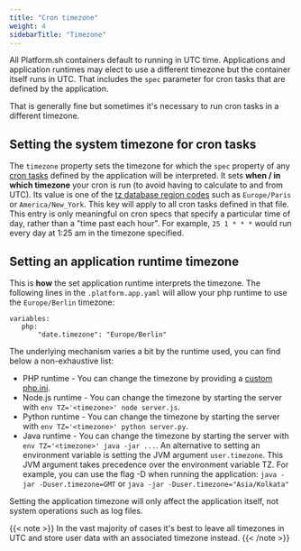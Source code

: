 ```yaml
---
title: "Cron timezone"
weight: 4
sidebarTitle: "Timezone"
---
```


All Platform.sh containers default to running in UTC time.  Applications and application runtimes may elect to use a different timezone but the container itself runs in UTC.  That includes the `spec` parameter for cron tasks that are defined by the application.

That is generally fine but sometimes it's necessary to run cron tasks in a different timezone.

## Setting the system timezone for cron tasks

The `timezone` property sets the timezone for which the `spec` property of any [cron tasks](/configuration/app/cron.md) defined by the application will be interpreted.
It sets **when / in which timezone** your cron is run (to avoid having to calculate to and from UTC).
Its value is one of the [tz database region codes](https://en.wikipedia.org/wiki/List_of_tz_database_time_zones) such as `Europe/Paris` or `America/New_York`.  This key will apply to all cron tasks defined in that file.
This entry is only meaningful on cron specs that specify a particular time of day, rather than a "time past each hour".  For example, `25 1 * * *` would run every day at 1:25 am in the timezone specified.


## Setting an application runtime timezone

This is **how** the set application runtime interprets the timezone.
The following lines in the `.platform.app.yaml` will allow your php runtime to use the `Europe/Berlin` timezone:
```
variables:
   php:
       "date.timezone": "Europe/Berlin"
```

The underlying mechanism varies a bit by the runtime used, you can find below a non-exhaustive list:

* PHP runtime - You can change the timezone by providing a [custom php.ini](/languages/php/ini.md).
* Node.js runtime - You can change the timezone by starting the server with `env TZ='<timezone>' node server.js`.
* Python runtime - You can change the timezone by starting the server with `env TZ='<timezone>' python server.py`.
* Java runtime - You can change the timezone by starting the server with `env TZ='<timezone>' java -jar ...`. An alternative to setting an environment variable is setting the JVM argument `user.timezone`. This JVM argument takes precedence over the environment variable TZ. For example, you can use the flag -D when running the application: `java -jar -Duser.timezone=GMT` or `java -jar -Duser.timezone="Asia/Kolkata"`

Setting the application timezone will only affect the application itself, not system operations such as log files.

{{< note >}}
In the vast majority of cases it's best to leave all timezones in UTC and store user data with an associated timezone instead.
{{< /note >}}

